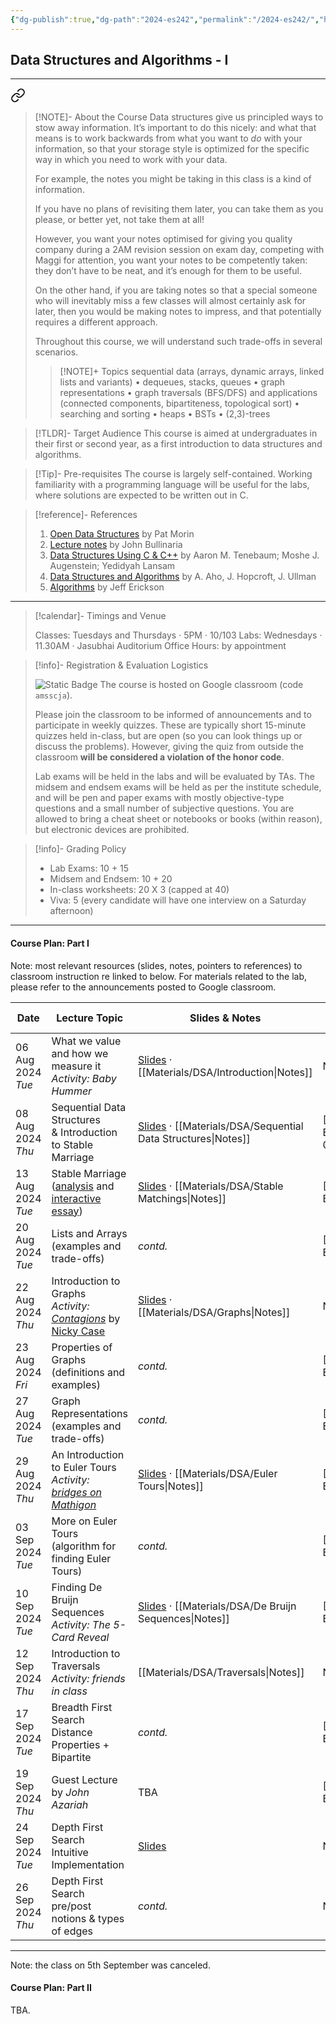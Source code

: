 ```yaml
---
{"dg-publish":true,"dg-path":"2024-es242","permalink":"/2024-es242/","hide":true}
---
```



## Data Structures and Algorithms - I
---


<div class="transclusion internal-embed is-loaded"><a class="markdown-embed-link" href="/descriptions/es-242/" aria-label="Open link"><svg xmlns="http://www.w3.org/2000/svg" width="24" height="24" viewBox="0 0 24 24" fill="none" stroke="currentColor" stroke-width="2" stroke-linecap="round" stroke-linejoin="round" class="svg-icon lucide-link"><path d="M10 13a5 5 0 0 0 7.54.54l3-3a5 5 0 0 0-7.07-7.07l-1.72 1.71"></path><path d="M14 11a5 5 0 0 0-7.54-.54l-3 3a5 5 0 0 0 7.07 7.07l1.71-1.71"></path></svg></a><div class="markdown-embed">




> [!NOTE]- About the Course
> Data structures give us principled ways to stow away information. It’s important to do this nicely: and what that means is to work backwards from what you want to _do_ with your information, so that your storage style is optimized for the specific way in which you need to work with your data.
>
> For example, the notes you might be taking in this class is a kind of information.
> 
> If you have no plans of revisiting them later, you can take them as you please, or better yet, not take them at all!
>
> However, you want your notes optimised for giving you quality company during a 2AM revision session on exam day, competing with Maggi for attention, you want your notes to be competently taken: they don’t have to be neat, and it’s enough for them to be useful.
>
> On the other hand, if you are taking notes so that a special someone who will inevitably miss a few classes will almost certainly ask for later, then you would be making notes to impress, and that potentially requires a different approach.
>
> Throughout this course, we will understand such trade-offs in several scenarios.
> 
> > [!NOTE]+ Topics
> > sequential data (arrays, dynamic arrays, linked lists and variants) • dequeues, stacks, queues • graph representations • graph traversals (BFS/DFS) and applications (connected components, bipartiteness, topological sort) • searching and sorting • heaps • BSTs • (2,3)-trees

> [!TLDR]- Target Audience
> This course is aimed at undergraduates in their first or second year, as a first introduction to data structures and algorithms.

> [!Tip]- Pre-requisites
> The course is largely self-contained. Working familiarity with a programming language will be useful for the labs, where solutions are expected to be written out in C.

> [!reference]- References
> 1. [Open Data Structures](https://opendatastructures.org/) by Pat Morin
> 2. [Lecture notes](https://www.cs.bham.ac.uk/~jxb/DSA/dsa.pdf) by John Bullinaria
> 3. [Data Structures Using C & C++](https://www.amazon.in/Data-Structures-Using-C/dp/8131703282) by Aaron M. Tenebaum; Moshe J. Augenstein; Yedidyah Lansam
> 4. [Data Structures and Algorithms](https://www.amazon.in/Structures-Algorithms-Addison-Wesley-Computer-Information/dp/0201000237) by A. Aho, J. Hopcroft, J. Ullman
> 5. [Algorithms](http://jeffe.cs.illinois.edu/teaching/algorithms/) by Jeff Erickson

---



</div></div>


> [!calendar]- Timings and Venue
> 
> Classes: Tuesdays and Thursdays · 5PM · 10/103
> Labs: Wednesdays · 11.30AM · Jasubhai Auditorium
> Office Hours: by appointment

> [!info]- Registration & Evaluation Logistics
> 
>  ![Static Badge](https://img.shields.io/badge/-classroom-blue?logo=google&logoColor=white)
> The course is hosted on Google classroom (code `amsscja`).
> 
> Please join the classroom to be informed of announcements and to participate in weekly quizzes. These are typically short 15-minute quizzes held in-class, but are open (so you can look things up or discuss the problems). However, giving the quiz from outside the classroom **will be considered a violation of the honor code**.
> 
> Lab exams will be held in the labs and will be evaluated by TAs.
> The midsem and endsem exams will be held as per the institute schedule, and will be pen and paper exams with mostly objective-type questions and a small number of subjective questions. You are allowed to bring a cheat sheet or notebooks or books (within reason), but electronic devices are prohibited.

> [!info]- Grading Policy
> 
>
> - Lab Exams: 10 + 15
> - Midsem and Endsem: 10 + 20
> - In-class worksheets: 20 X 3 (capped at 40)
> - Viva: 5 (every candidate will have one interview on a Saturday afternoon)

---
#### Course Plan: Part I

Note: most relevant resources (slides, notes, pointers to references) to classroom instruction re linked to below. For materials related to the lab, please refer to the announcements posted to Google classroom.

| Date                 | Lecture Topic                                                                                                                                                                                                                                       | Slides & Notes                                                                                            | Remarks | Other References                                                                                                       |
| -------------------- | --------------------------------------------------------------------------------------------------------------------------------------------------------------------------------------------------------------------------------------------------- | --------------------------------------------------------------------------------------------------------- | ------- | ---------------------------------------------------------------------------------------------------------------------- |
| 06 Aug 2024<br>*Tue* | What we value and how we measure it<br>_Activity: Baby Hummer_                                                                                                                                                                                      | [Slides](https://slides.com/neeldhara/dsaslides-introduction) · [[Materials/DSA/Introduction\|Notes]]                   | No Quiz | NA                                                                                                                     |
| 08 Aug 2024<br>_Thu_ | Sequential Data Structures<br>& Introduction to Stable Marriage                                                                                                                                                                                     | [Slides](https://slides.com/neeldhara/sequential-data-structures) · [[Materials/DSA/Sequential Data Structures\|Notes]] | [[Courses/IITGN/2024-03-ES242/Q01\|Courses/IITGN/2024-03-ES242/Q01]] | NA                                                                                                                     |
| 13 Aug 2024<br>_Tue_ | Stable Marriage <br>([analysis](https://www.unipa.it/dipartimenti/matematicaeinformatica/.content/documenti/2018_Seminario_Erasmus_Lecture_Stable_Marriage_Problem.pdf) and [interactive essay](https://uw-cse442-wi20.github.io/FP-cs-algorithm/)) | [Slides](https://slides.com/neeldhara/stable-matchings) · [[Materials/DSA/Stable Matchings\|Notes]]                     | [[Courses/IITGN/2024-03-ES242/Q02\|Q02]] | [Implementation](https://cse.buffalo.edu/faculty/atri/courses/331/fall14/handouts/GS-details.pdf)                      |
| 20 Aug 2024<br>_Tue_ | Lists and Arrays<br>(examples and trade-offs)                                                                                                                                                                                                       | *contd.*                                                                                                  | [[Courses/IITGN/2024-03-ES242/Q03\|Q03]] | [visualgo (arrays)](https://visualgo.net/en/array?slide=1)<br>[visualgo (lists)](https://visualgo.net/en/list?slide=1) |
| 22 Aug 2024<br>_Thu_ | Introduction to Graphs<br>_Activity: [Contagions](https://slides.com/neeldhara/stable-matchings/edit)_ by [Nicky Case](https://ncase.me)                                                                                                            | [Slides](https://slides.com/neeldhara/graphs) · [[Materials/DSA/Graphs\|Notes]]                                         | No Quiz | [Book Chapter](https://jeffe.cs.illinois.edu/teaching/algorithms/book/05-graphs.pdf)                                   |
| 23 Aug 2024<br>_Fri_ | Properties of Graphs<br>(definitions and examples)                                                                                                                                                                                                  | *contd.*                                                                                                  | [[Courses/IITGN/2024-03-ES242/Q04\|Q04]] | NA                                                                                                                     |
| 27 Aug 2024<br>_Tue_ | Graph Representations<br>(examples and trade-offs)                                                                                                                                                                                                  | *contd.*                                                                                                  | [[Courses/IITGN/2024-03-ES242/Q05\|Q05]] | NA                                                                                                                     |
| 29 Aug 2024<br>_Thu_ | An Introduction to Euler Tours<br>_Activity: [bridges on Mathigon](https://mathigon.org/course/graph-theory/bridges)_                                                                                                                               | [Slides](https://slides.com/neeldhara/euler-tours) · [[Materials/DSA/Euler Tours\|Notes]]                               | [[Courses/IITGN/2024-03-ES242/Q06\|Q06]] | NA                                                                                                                     |
| 03 Sep 2024<br>_Tue_ | More on Euler Tours<br>(algorithm for finding Euler Tours)                                                                                                                                                                                          | *contd.*                                                                                                  | [[Courses/IITGN/2024-03-ES242/Q07\|Q07]] | [Video](https://www.youtube.com/watch?v=8MpoO2zA2l4)                                                                   |
| 10 Sep 2024<br>_Tue_ | Finding De Bruijn Sequences<br>_Activity: The 5-Card Reveal_                                                                                                                                                                                        | [Slides](https://slides.com/neeldhara/de-bruijn) · [[Materials/DSA/De Bruijn Sequences\|Notes]]                         | [[Courses/IITGN/2024-03-ES242/Q08\|Q08]] | NA                                                                                                                     |
| 12 Sep 2024<br>_Thu_ | Introduction to Traversals<br>_Activity: friends in class_                                                                                                                                                                                          | [[Materials/DSA/Traversals\|Notes]]                                                                                     | No Quiz | [visualgo](https://visualgo.net/en/dfsbfs?slide=1)                                                                     |
| 17 Sep 2024<br>_Tue_ | Breadth First Search<br>Distance Properties + Bipartite                                                                                                                                                                                             | *contd.*                                                                                                  | [[Courses/IITGN/2024-03-ES242/Q09\|Q09]] | [Video](https://www.youtube.com/watch?v=oDqjPvD54Ss&list=PLDV1Zeh2NRsDGO4--qE8yH72HFL1Km93P&index=6)                   |
| 19 Sep 2024<br>_Thu_ | Guest Lecture<br>by _John Azariah_                                                                                                                                                                                                                  | TBA                                                                                                       | [[Courses/IITGN/2024-03-ES242/Q10\|Q10]] | NA                                                                                                                     |
| 24 Sep 2024<br>_Tue_ | Depth First Search<br>Intuitive Implementation                                                                                                                                                                                                      | [Slides](https://slides.com/neeldhara/dfs)                                                                | No Quiz | [Video](https://www.youtube.com/watch?v=7fujbpJ0LB4&list=PLDV1Zeh2NRsDGO4--qE8yH72HFL1Km93P&index=5)                   |
| 26 Sep 2024<br>_Thu_ | Depth First Search<br>pre/post notions & types of edges                                                                                                                                                                                             | *contd.*                                                                                                  | No Quiz | [Book Chapter](https://jeffe.cs.illinois.edu/teaching/algorithms/book/06-dfs.pdf)                                      |

---

Note: the class on 5th September was canceled. 

#### Course Plan: Part II

TBA.

